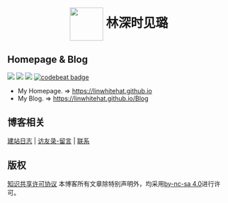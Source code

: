 # <div align="center"><a title="L1n's blog repository" href="https://github.com/linwhitehat/linwhitehat.github.io"><img align="center" width="75" height="75" src="https://raw.githubusercontent.com/linwhitehat/Blog/master/icons/rabbit900.jpg"></a> 林深时见璐</div>

## Homepage & Blog

[![](https://img.shields.io/badge/Home-L1n-brightgreen.svg)](https://linwhitehat.github.io/) ![](https://img.shields.io/badge/license-MIT-000000.svg) ![](https://img.shields.io/badge/language-html/css-blue.svg) [![codebeat badge](https://codebeat.co/badges/8b24e9bb-380c-41bb-85c9-c150cecabba9)](https://codebeat.co/projects/github-com-linwhitehat-blog-master)

- My Homepage. => https://linwhitehat.github.io
- My Blog. => https://linwhitehat.github.io/Blog

## 博客相关
[建站日志](https://linwhitehat.github.io/Blog/blogLog/) | [访友录-留言](https://linwhitehat.github.io/Blog/guest/) | [联系](eric_lin_cn@outlook.com)

## 版权
[知识共享许可协议]()
本博客所有文章除特别声明外，均采用[by-nc-sa 4.0](https://creativecommons.org/licenses/by-nc-sa/4.0/)进行许可。